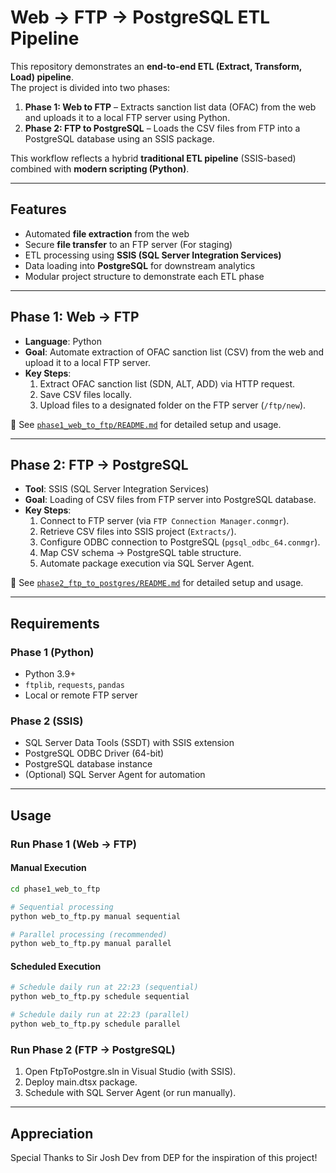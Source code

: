 # Web → FTP → PostgreSQL ETL Pipeline

This repository demonstrates an **end-to-end ETL (Extract, Transform, Load) pipeline**.  
The project is divided into two phases:

1. **Phase 1: Web to FTP** – Extracts sanction list data (OFAC) from the web and uploads it to a local FTP server using Python.  
2. **Phase 2: FTP to PostgreSQL** – Loads the CSV files from FTP into a PostgreSQL database using an SSIS package.  

This workflow reflects a hybrid **traditional ETL pipeline** (SSIS-based) combined with **modern scripting (Python)**.

---

## Features

- Automated **file extraction** from the web  
- Secure **file transfer** to an FTP server (For staging)
- ETL processing using **SSIS (SQL Server Integration Services)**  
- Data loading into **PostgreSQL** for downstream analytics  
- Modular project structure to demonstrate each ETL phase  

---

## Phase 1: Web → FTP

- **Language**: Python
- **Goal**: Automate extraction of OFAC sanction list (CSV) from the web and upload it to a local FTP server.  
- **Key Steps**:
  1. Extract OFAC sanction list (SDN, ALT, ADD) via HTTP request.  
  2. Save CSV files locally.  
  3. Upload files to a designated folder on the FTP server (`/ftp/new`).  

📌 See [`phase1_web_to_ftp/README.md`](./phase1_web_to_ftp/README.md) for detailed setup and usage.

---

## Phase 2: FTP → PostgreSQL

- **Tool**: SSIS (SQL Server Integration Services)  
- **Goal**: Loading of CSV files from FTP server into PostgreSQL database.  
- **Key Steps**:
  1. Connect to FTP server (via `FTP Connection Manager.conmgr`).  
  2. Retrieve CSV files into SSIS project (`Extracts/`).  
  3. Configure ODBC connection to PostgreSQL (`pgsql_odbc_64.conmgr`).  
  4. Map CSV schema → PostgreSQL table structure.  
  5. Automate package execution via SQL Server Agent.  

📌 See [`phase2_ftp_to_postgres/README.md`](./phase2_ftp_to_postgres/README.md) for detailed setup and usage.

---

## Requirements

### Phase 1 (Python)
- Python 3.9+  
- `ftplib`, `requests`, `pandas`  
- Local or remote FTP server  

### Phase 2 (SSIS)
- SQL Server Data Tools (SSDT) with SSIS extension  
- PostgreSQL ODBC Driver (64-bit)  
- PostgreSQL database instance  
- (Optional) SQL Server Agent for automation 

---

## Usage

### Run Phase 1 (Web → FTP)

#### Manual Execution

```bash
cd phase1_web_to_ftp

# Sequential processing
python web_to_ftp.py manual sequential

# Parallel processing (recommended)
python web_to_ftp.py manual parallel
```

#### Scheduled Execution

```bash
# Schedule daily run at 22:23 (sequential)
python web_to_ftp.py schedule sequential

# Schedule daily run at 22:23 (parallel)
python web_to_ftp.py schedule parallel
```

### Run Phase 2 (FTP → PostgreSQL)

1. Open FtpToPostgre.sln in Visual Studio (with SSIS).
2. Deploy main.dtsx package.
3. Schedule with SQL Server Agent (or run manually).

---

## Appreciation

Special Thanks to Sir Josh Dev from DEP for the inspiration of this project!
